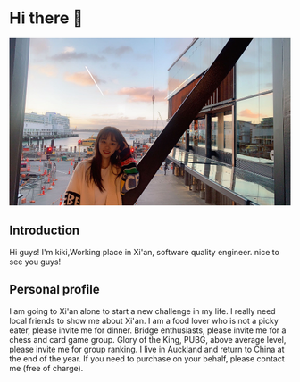 # Hi there 👋
<img src="https://github.com/gtb-2023-cao-qi/.github/blob/main/img/me.jpg"  height="300" alt="logo"/>

## Introduction
Hi guys!
I'm kiki,Working place in Xi'an, software quality engineer. nice to see you guys!

## Personal profile
I am going to Xi'an alone to start a new challenge in my life.
I really need local friends to show me about Xi'an.
I am a food lover who is not a picky eater, please invite me for dinner.
Bridge enthusiasts, please invite me for a chess and card game group.
Glory of the King, PUBG, above average level, please invite me for group ranking.
I live in Auckland and return to China at the end of the year. If you need to purchase on your behalf, please contact me (free of charge).

